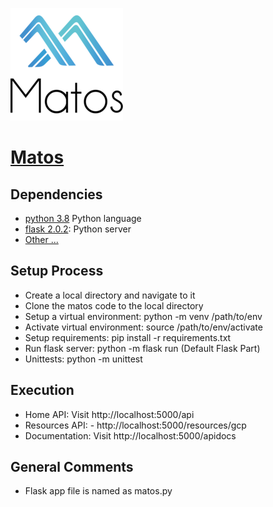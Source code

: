 ![Matos Logo](../images/matos-logo.png)
# [Matos](../README.md)

## Dependencies

- [python 3.8](https://www.python.org/) Python language
- [flask 2.0.2](https://flask.palletsprojects.com/en/2.0.x/): Python server
- [Other ...](../requirements.txt)

## Setup Process
- Create a local directory and navigate to it
- Clone the matos code to the local directory
- Setup a virtual environment: python -m venv /path/to/env
- Activate virtual environment: source /path/to/env/activate
- Setup requirements: pip install -r requirements.txt
- Run flask server: python -m flask run (Default Flask Part)
- Unittests: python -m unittest

## Execution
- Home API: Visit http://localhost:5000/api
- Resources API: - http://localhost:5000/resources/gcp
- Documentation: Visit http://localhost:5000/apidocs

## General Comments
- Flask app file is named as matos.py
